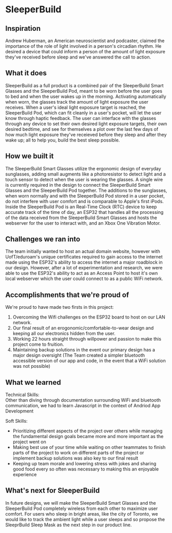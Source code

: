 # SleeperBuild

## Inspiration
Andrew Huberman, an American neuroscientist and podcaster, claimed the importance of the role of light involved in a person's circadian rhythm. He desired a device that could inform a person of the amount of light exposure they've received before sleep and we've answered the call to action.

## What it does
SleeperBuild as a full product is a combined pair of the SleeperBuild Smart Glasses and the SleeperBuild Pod, meant to be worn before the user goes to bed and when the user wakes up in the morning. Activating automatically when worn, the glasses track the amount of light exposure the user receives. When a user's ideal light exposure target is reached, the SleeperBuild Pod, which can fit cleanly in a user's pocket, will let the user know through haptic feedback. The user can interface with the glasses through any device to set their own desired light exposure targets, their own desired bedtime, and see for themselves a plot over the last few days of how much light exposure they've receieved before they sleep and after they wake up; all to help you, build the best sleep possible.

## How we built it
The SleeperBuild Smart Glasses utilize the ergonomic design of everyday sunglasses, adding small augments like a photoresistor to detect light and a touch sensor to detect when the user is wearing the glasses. A single wire is currently required in the design to connect the SleeperBuild Smart Glasses and the SleeperBuild Pod together. The additions to the sunglasses, when worn normally and with the SleeperBuild Pod stored in a user pocket, do not interfere with user comfort and is comparable to Apple's first iPods. Inside the SleeperBuild Pod is an Real-Time Clock (RTC) device to keep accurate track of the time of day, an ESP32 that handles all the processing of the data received from the SleeperBuild Smart Glasses and hosts the webserver for the user to interact with, and an Xbox One Vibration Motor.

## Challenges we ran into
The team initially wanted to host an actual domain website, however with UofT/eduroam's unique certificates required to gain access to the internet made using the ESP32's ability to access the internet a major roadblock in our design. However, after a lot of experimentation and research, we were able to use the ESP32's ability to act as an Access Point to host it's own local webserver which the user could connect to as a public WiFi network.

## Accomplishments that we're proud of
We're proud to have made two firsts in this project:  
1. Overcoming the Wifi challenges on the ESP32 board to host on our LAN network.  
2. Our final result of an erogonomic/comfortable-to-wear design and keeping all our electronics hidden from the user.  
3. Working 22 hours straight through willpower and passion to make this project come to fruition.  
4. Maintaining backup solutions in the event our primary design has a major design oversight (The Team created a simpler bluetooth accessible version of our app and code, in the event that a WiFi solution was not possible)  

## What we learned
Technical Skills:  
Other than diving through documentation surrounding WiFi and bluetooth communication, we had to learn Javascript in the context of Andriod App Development  

Soft Skills:  
- Prioritizing different aspects of the project over others while managing the fundamental design goals became more and more important as the project went on  
- Making best use of your time while waiting on other teammates to finish parts of the project to work on different parts of the project or implement backup solutions was also key to our final result  
- Keeping up team morale and lowering stress with jokes and sharing good food every so often was necessary to making this an enjoyable experience

## What's next for SleeperBuild  
In future designs, we will make the SleeperBuild Smart Glasses and the SleeperBuild Pod completely wireless from each other to maximize user comfort. For users who sleep in bright areas, like the city of Toronto, we would like to track the ambient light while a user sleeps and so propose the SleeprBuild Sleep Mask as the next step in our product line.  

